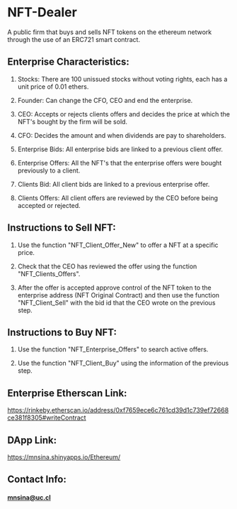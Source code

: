 # NFT-Dealer
A public firm that buys and sells NFT tokens on the ethereum network through the use of an ERC721 smart contract.

## Enterprise Characteristics:

1) Stocks: There are 100 unissued stocks without voting rights, each has a unit price of 0.01 ethers. 
 
2) Founder: Can change the CFO, CEO and end the enterprise. 
 
3) CEO: Accepts or rejects clients offers and decides the price at which the NFT's bought by the firm will be sold. 
 
4) CFO: Decides the amount and when dividends are pay to shareholders. 
 
5) Enterprise Bids: All enterprise bids are linked to a previous client offer.
 
6) Enterprise Offers: All the NFT's that the enterprise offers were bought previously to a client.
 
7) Clients Bid: All client bids are linked to a previous enterprise offer. 
 
8) Clients Offers: All client offers are reviewed by the CEO before being accepted or rejected. 

## Instructions to Sell NFT:

1) Use the function "NFT_Client_Offer_New" to offer a NFT at a specific price.
 
2) Check that the CEO has reviewed the offer using the function "NFT_Clients_Offers".  
 
3) After the offer is accepted approve control of the NFT token to the enterprise address (NFT Original Contract) and then use the function "NFT_Client_Sell" with the bid id that the CEO wrote on the previous step. 

## Instructions to Buy NFT:

1) Use the function "NFT_Enterprise_Offers" to search active offers.
 
2) Use the function "NFT_Client_Buy" using the information of the previous step.

## Enterprise Etherscan Link:
https://rinkeby.etherscan.io/address/0xf7659ece6c761cd39d1c739ef72668ce381f8305#writeContract

## DApp Link:
https://mnsina.shinyapps.io/Ethereum/

## Contact Info:
#### mnsina@uc.cl
